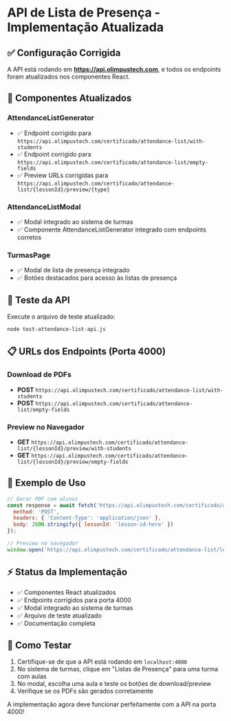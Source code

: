 # API de Lista de Presença - Implementação Atualizada

## ✅ Configuração Corrigida

A API está rodando em **https://api.olimpustech.com**, e todos os endpoints foram atualizados nos componentes React.

## 🔧 Componentes Atualizados

### AttendanceListGenerator
- ✅ Endpoint corrigido para `https://api.olimpustech.com/certificado/attendance-list/with-students`
- ✅ Endpoint corrigido para `https://api.olimpustech.com/certificado/attendance-list/empty-fields`
- ✅ Preview URLs corrigidas para `https://api.olimpustech.com/certificado/attendance-list/{lessonId}/preview/{type}`

### AttendanceListModal
- ✅ Modal integrado ao sistema de turmas
- ✅ Componente AttendanceListGenerator integrado com endpoints corretos

### TurmasPage
- ✅ Modal de lista de presença integrado
- ✅ Botões destacados para acesso às listas de presença

## 🧪 Teste da API

Execute o arquivo de teste atualizado:

```bash
node test-attendance-list-api.js
```

## 📋 URLs dos Endpoints (Porta 4000)

### Download de PDFs
- **POST** `https://api.olimpustech.com/certificado/attendance-list/with-students`
- **POST** `https://api.olimpustech.com/certificado/attendance-list/empty-fields`

### Preview no Navegador
- **GET** `https://api.olimpustech.com/certificado/attendance-list/{lessonId}/preview/with-students`
- **GET** `https://api.olimpustech.com/certificado/attendance-list/{lessonId}/preview/empty-fields`

## 🎯 Exemplo de Uso

```javascript
// Gerar PDF com alunos
const response = await fetch('https://api.olimpustech.com/certificado/attendance-list/with-students', {
  method: 'POST',
  headers: { 'Content-Type': 'application/json' },
  body: JSON.stringify({ lessonId: 'lesson-id-here' })
});

// Preview no navegador
window.open('https://api.olimpustech.com/certificado/attendance-list/lesson-id-here/preview/with-students', '_blank');
```

## ⚡ Status da Implementação

- ✅ Componentes React atualizados
- ✅ Endpoints corrigidos para porta 4000
- ✅ Modal integrado ao sistema de turmas
- ✅ Arquivo de teste atualizado
- ✅ Documentação completa

## 🚀 Como Testar

1. Certifique-se de que a API está rodando em `localhost:4000`
2. No sistema de turmas, clique em "Listas de Presença" para uma turma com aulas
3. No modal, escolha uma aula e teste os botões de download/preview
4. Verifique se os PDFs são gerados corretamente

A implementação agora deve funcionar perfeitamente com a API na porta 4000!
